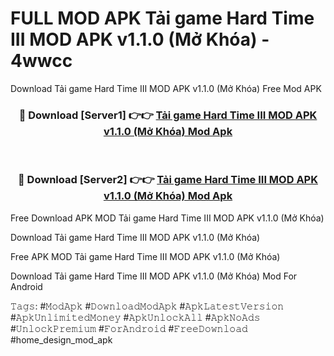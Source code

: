 # FULL MOD APK Tải game Hard Time III MOD APK v1.1.0 (Mở Khóa) - 4wwcc
Download Tải game Hard Time III MOD APK v1.1.0 (Mở Khóa) Free Mod APK

<div align="center">
<h3>🔴 Download [Server1] 👉👉 <a href="https://apk-comot.site?title=Tải_game_Hard_Time_III_MOD_APK_v1.1.0_(Mở_Khóa)">Tải game Hard Time III MOD APK v1.1.0 (Mở Khóa) Mod Apk</a></h3><br>

<h3>🔴 Download [Server2] 👉👉 <a href="https://apk-comot.site?title=Tải_game_Hard_Time_III_MOD_APK_v1.1.0_(Mở_Khóa)">Tải game Hard Time III MOD APK v1.1.0 (Mở Khóa) Mod Apk</a></h3>
</div>


Free Download APK MOD Tải game Hard Time III MOD APK v1.1.0 (Mở Khóa)

Download Tải game Hard Time III MOD APK v1.1.0 (Mở Khóa) 

Free APK MOD Tải game Hard Time III MOD APK v1.1.0 (Mở Khóa) 

Download Tải game Hard Time III MOD APK v1.1.0 (Mở Khóa) Mod For Android

𝚃𝚊𝚐𝚜: #𝙼𝚘𝚍𝙰𝚙𝚔 #𝙳𝚘𝚠𝚗𝚕𝚘𝚊𝚍𝙼𝚘𝚍𝙰𝚙𝚔 #𝙰𝚙𝚔𝙻𝚊𝚝𝚎𝚜𝚝𝚅𝚎𝚛𝚜𝚒𝚘𝚗 #𝙰𝚙𝚔𝚄𝚗𝚕𝚒𝚖𝚒𝚝𝚎𝚍𝙼𝚘𝚗𝚎𝚢 #𝙰𝚙𝚔𝚄𝚗𝚕𝚘𝚌𝚔𝙰𝚕𝚕 #𝙰𝚙𝚔𝙽𝚘𝙰𝚍𝚜 #𝚄𝚗𝚕𝚘𝚌𝚔𝙿𝚛𝚎𝚖𝚒𝚞𝚖 #𝙵𝚘𝚛𝙰𝚗𝚍𝚛𝚘𝚒𝚍 #𝙵𝚛𝚎𝚎𝙳𝚘𝚠𝚗𝚕𝚘𝚊𝚍 #home_design_mod_apk